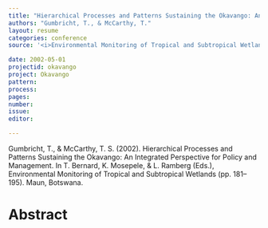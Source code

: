 ```yaml
---
title: "Hierarchical Processes and Patterns Sustaining the Okavango: An Integrated Perspective for Policy and Management."
authors: "Gumbricht, T., & McCarthy, T."
layout: resume
categories: conference
source: '<i>Environmental Monitoring of Tropical and Subtropical Wetlands</i> (pp. 181–195)'

date: 2002-05-01
projectid: okavango
project: Okavango
pattern:
process:
pages:
number:
issue:
editor:

---
```


Gumbricht, T., & McCarthy, T. S. (2002). Hierarchical Processes and Patterns Sustaining the Okavango: An Integrated Perspective for Policy and Management. In T. Bernard, K. Mosepele, & L. Ramberg (Eds.), Environmental Monitoring of Tropical and Subtropical Wetlands (pp. 181–195). Maun, Botswana.

<h1 class='foot-description'>Abstract</h1>
